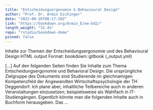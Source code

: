 ```yaml
---
title: "Entscheidungsergonomie & Behavioural Design"
author: "Prof. Dr. Armin Eichinger"
date: "2022-09-26T08:17:20Z"
link: "https://bookdown.org/Armin_E/ee-bd2/"
length_weight: "32.4%"
repo: "rstudio/bookdown-demo"
pinned: false
---
```


<p>Inhalte zur Themen der Entscheidungsergonomie und des Behavioural Design
HTML output Format: bookdown::gitbook (_output.yml)</p> [...] Auf den folgenden Seiten finden Sie Inhalte zum Thema Entscheidungsergonomie und Behavioral Design. Die ursprüngliche Zielgruppe des Dokuments sind Studierende im gleichnamigen Kompetenzfeld der Angewandten Wirtschaftspsychologie der TH Deggendorf. Ich plane aber, inhaltliche Teilbereiche auch in anderen Veranstaltungen einzusetzen; beispielsweise als Wahlfach in IT-Studiengängen. Eigentlich könnte man die folgenden Inhalte auch in Buchform herausgeben. Das  ...

